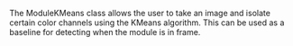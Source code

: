 The ModuleKMeans class allows the user to take an image and isolate certain color channels
using the KMeans algorithm. This can be used as a baseline for detecting when the module is
in frame.